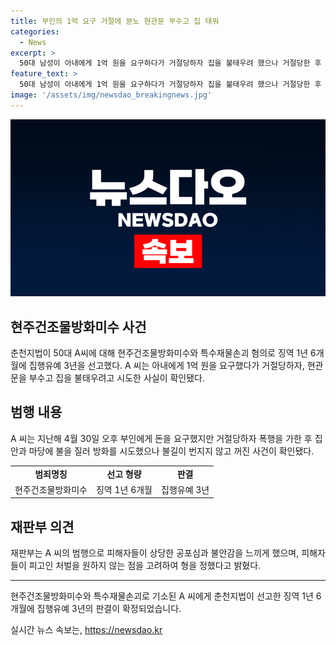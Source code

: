 ```yaml
---
title: 부인의 1억 요구 거절에 분노 현관문 부수고 집 태워
categories:
  - News
excerpt: >
  50대 남성이 아내에게 1억 원을 요구하다가 거절당하자 집을 불태우려 했으나 거절당한 후 현관문을 부순 혐의로 춘천지법에서 징역 1년 6개월에 집행유예 3년을 선고받았다. 피해자들이 처벌을 원하지 않는 점 등을 고려하여 형을 정했다고 밝혔다.
feature_text: >
  50대 남성이 아내에게 1억 원을 요구하다가 거절당하자 집을 불태우려 했으나 거절당한 후 현관문을 부순 혐의로 춘천지법에서 징역 1년 6개월에 집행유예 3년을 선고받았다. 피해자들이 처벌을 원하지 않는 점 등을 고려하여 형을 정했다고 밝혔다.
image: '/assets/img/newsdao_breakingnews.jpg'
---
```


<p><img src="/assets/img/newsdao_breakingnews.jpg" alt="implanttips 속보" /></p>

<h2 data-ke-size="size26">현주건조물방화미수 사건</h2>

<p data-ke-size="size16">춘천지법이 50대 A씨에 대해 현주건조물방화미수와 특수재물손괴 혐의로 징역 1년 6개월에 집행유예 3년을 선고했다. A 씨는 아내에게 1억 원을 요구했다가 거절당하자, 현관문을 부수고 집을 불태우려고 시도한 사실이 확인됐다.</p>

<h2 data-ke-size="size24">범행 내용</h2>

<p data-ke-size="size16">A 씨는 지난해 4월 30일 오후 부인에게 돈을 요구했지만 거절당하자 폭행을 가한 후 집 안과 마당에 불을 질러 방화를 시도했으나 불길이 번지지 않고 꺼진 사건이 확인됐다.</p>

<table>
  <tr>
    <td style="text-align: center; height: 17px;"><b>범죄명칭</b></td>
    <td style="text-align: center; height: 17px;"><b>선고 형량</b></td>
    <td style="text-align: center; height: 17px;"><b>판결</b></td>
  </tr>
  <tr>
    <td style="text-align: center; height: 17px;">현주건조물방화미수</td>
    <td style="text-align: center; height: 17px;">징역 1년 6개월</td>
    <td style="text-align: center; height: 17px;">집행유예 3년</td>
  </tr>
</table>

<h2 data-ke-size="size24">재판부 의견</h2>

<p data-ke-size="size16">재판부는 A 씨의 범행으로 피해자들이 상당한 공포심과 불안감을 느끼게 했으며, 피해자들이 피고인 처벌을 원하지 않는 점을 고려하여 형을 정했다고 밝혔다.</p>

<hr>

<p data-ke-size="size16">현주건조물방화미수와 특수재물손괴로 기소된 A 씨에게 춘천지법이 선고한 징역 1년 6개월에 집행유예 3년의 판결이 확정되었습니다. </p>
실시간 뉴스 속보는, <a href="https://newsdao.kr" rel="dofollow">https://newsdao.kr</a>



